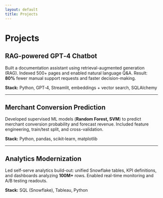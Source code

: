 ```yaml
---
layout: default
title: Projects
---
```


# Projects

## RAG-powered GPT‑4 Chatbot
Built a documentation assistant using retrieval-augmented generation (RAG). Indexed 500+ pages and enabled natural language Q&A. Result: **80%** fewer manual support requests and faster decision-making.

**Stack:** Python, GPT‑4, Streamlit, embeddings + vector search, SQLAlchemy

---

## Merchant Conversion Prediction
Developed supervised ML models (**Random Forest, SVM**) to predict merchant conversion probability and forecast revenue. Included feature engineering, train/test split, and cross-validation.

**Stack:** Python, pandas, scikit‑learn, matplotlib

---

## Analytics Modernization
Led self-serve analytics build-out: unified Snowflake tables, KPI definitions, and dashboards analyzing **100M+** rows. Enabled real-time monitoring and A/B testing readouts.

**Stack:** SQL (Snowflake), Tableau, Python
